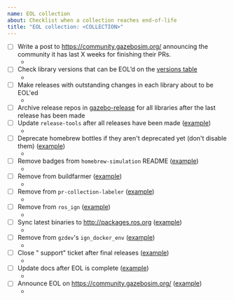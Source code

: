 ```yaml
---
name: EOL collection
about: Checklist when a collection reaches end-of-life
title: "EOL collection: <COLLECTION>"
---
```


<!--

Use this template to keep track of everything that needs to be done when
EOL'ing a new collection.

When opening PRs, add a link back to this issue for easier tracking.

-->

- [ ] Write a post to https://community.gazebosim.org/ announcing the community it has last X weeks for finishing their PRs.
    * <!-- LINK POST HERE -->
- [ ] Check library versions that can be EOL’d on the [versions table](https://github.com/gazebosim/docs/blob/master/tools/versions.md)
    * <!-- LIST LIBRARIES HERE -->
- [ ] Make releases with outstanding changes in each library about to be EOL'ed
    * <!-- LIST PRs HERE -->
- [ ] Archive release repos in [gazebo-release](https://github.com/gazebo-release) for all libraries after the last release has been made
- [ ] Update `release-tools` after all releases have been made ([example](https://github.com/gazebo-tooling/release-tools/pull/369))
    * <!-- LINK PR HERE -->
- [ ] Deprecate homebrew bottles if they aren't deprecated yet (don't disable them) ([example](https://github.com/osrf/homebrew-simulation/pull/1785))
    * <!-- LINK PR HERE -->
- [ ] Remove badges from `homebrew-simulation` README ([example](https://github.com/osrf/homebrew-simulation/pull/1772))
    * <!-- LINK PR HERE -->
- [ ] Remove from buildfarmer ([example](https://github.com/osrf/homebrew-simulation/pull/1785))
    * <!-- LINK PR HERE -->
- [ ] Remove from `pr-collection-labeler` ([example](https://github.com/gazebo-tooling/pr-collection-labeler/pull/13))
    * <!-- LINK PR HERE -->
- [ ] Remove from `ros_ign` ([example](https://github.com/gazebosim/ros_ign/pull/199))
    * <!-- LINK PR HERE -->
- [ ] Sync latest binaries to http://packages.ros.org ([example](https://github.com/ros-infrastructure/reprepro-updater/pull/145))
    * <!-- LINK PR HERE -->
- [ ] Remove from `gzdev`'s `ign_docker_env` ([example](https://github.com/gazebo-tooling/gzdev/pull/56))
    * <!-- LINK PR HERE -->
- [ ] Close "<collection> support" ticket after final releases ([example](https://github.com/gazebo-tooling/release-tools/issues/297#issuecomment-1002232980))
    * <!-- LINK COMMENT HERE -->
- [ ] Update docs after EOL is complete ([example](https://github.com/gazebosim/docs/pull/124))
    * <!-- LINK PR HERE -->
- [ ] Announce EOL on https://community.gazebosim.org/ ([example](https://community.gazebosim.org/t/ignition-blueprint-officially-end-of-life/764))
    * <!-- LINK POST HERE -->

